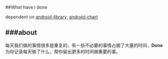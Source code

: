 ##What have i done

dependent on
[android-library](https://github.com/kai-wang-john/android-library),
[android-chart](https://github.com/kai-wang-john/android-chart)

###about
----------
每天我们做的事情很多是重复的，有一些不必要的事情占据了大量的时间，<Strong>Done</Strong>为你记录每天做了什么，帮你留出更多的时间做重要的事。
